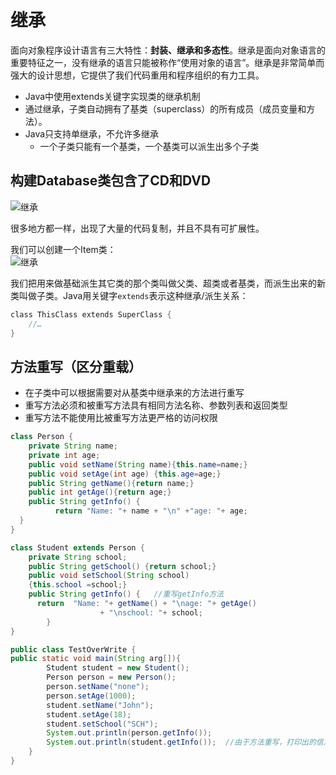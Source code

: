 ﻿# 继承

 面向对象程序设计语言有三大特性：**封装、继承和多态性**。继承是面向对象语言的重要特征之一，没有继承的语言只能被称作“使用对象的语言”。继承是非常简单而强大的设计思想，它提供了我们代码重用和程序组织的有力工具。

* Java中使用extends关键字实现类的继承机制
* 通过继承，子类自动拥有了基类（superclass）的所有成员（成员变量和方法）。
* Java只支持单继承，不允许多继承
  * 一个子类只能有一个基类，一个基类可以派生出多个子类

## 构建Database类包含了CD和DVD
![继承][1]

很多地方都一样，出现了大量的代码复制，并且不具有可扩展性。

我们可以创建一个Item类：<br>
![继承][2]

我们把用来做基础派生其它类的那个类叫做父类、超类或者基类，而派生出来的新类叫做子类。Java用关键字`extends`表示这种继承/派生关系：
```java
class ThisClass extends SuperClass { 
    //…
}
```


[1]: https://github.com/LibraTang/Pics/blob/master/Java-Notes/%E7%BB%A7%E6%89%BF1.png
[2]: https://github.com/LibraTang/Pics/blob/master/Java-Notes/%E7%BB%A7%E6%89%BF2.png

## 方法重写（区分重载）

* 在子类中可以根据需要对从基类中继承来的方法进行重写
* 重写方法必须和被重写方法具有相同方法名称、参数列表和返回类型
* 重写方法不能使用比被重写方法更严格的访问权限

```java
class Person {
    private String name;
    private int age;
    public void setName(String name){this.name=name;}
    public void setAge(int age) {this.age=age;}
    public String getName(){return name;}
    public int getAge(){return age;}
    public String getInfo() {
          return "Name: "+ name + "\n" +"age: "+ age;
  }
}

class Student extends Person {
    private String school;
    public String getSchool() {return school;}
    public void setSchool(String school)
    {this.school =school;}
    public String getInfo() {	//重写getInfo方法
      return  "Name: "+ getName() + "\nage: "+ getAge() 
                    + "\nschool: "+ school;
		}
}

public class TestOverWrite {
public static void main(String arg[]){
        Student student = new Student();
        Person person = new Person();
        person.setName("none");
        person.setAge(1000);
        student.setName("John");    
        student.setAge(18);
        student.setSchool("SCH");
        System.out.println(person.getInfo());
        System.out.println(student.getInfo());	//由于方法重写，打印出的信息不一样
    }
}
```

